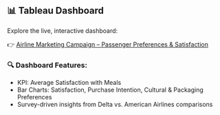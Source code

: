 ## 📊 Tableau Dashboard

Explore the live, interactive dashboard:

👉 [Airline Marketing Campaign – Passenger Preferences & Satisfaction](https://public.tableau.com/views/AirlineMarketingCampaignPassengerPreferencesSatisfaction/Dashboard1)

### 🔍 Dashboard Features:
- KPI: Average Satisfaction with Meals
- Bar Charts: Satisfaction, Purchase Intention, Cultural & Packaging Preferences
- Survey-driven insights from Delta vs. American Airlines comparisons

